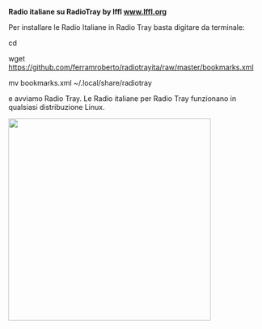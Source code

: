 
<b>Radio italiane su RadioTray by lffl <a href="http://www.lffl.org/">www.lffl.org</a></b>

Per installare le Radio Italiane in Radio Tray basta digitare da terminale:

cd

wget https://github.com/ferramroberto/radiotrayita/raw/master/bookmarks.xml

mv bookmarks.xml ~/.local/share/radiotray

e avviamo Radio Tray.
Le Radio italiane per Radio Tray funzionano in qualsiasi distribuzione Linux.


<a href="https://lh6.googleusercontent.com/-hDdhr1ZMqKw/UX0IOG_wIrI/AAAAAAABDy0/3zYCeV9plV0/s800/radiotray-ubuntu-ita.png"><img  src="https://lh6.googleusercontent.com/-hDdhr1ZMqKw/UX0IOG_wIrI/AAAAAAABDy0/3zYCeV9plV0/s800/radiotray-ubuntu-ita.png" width="400" />
